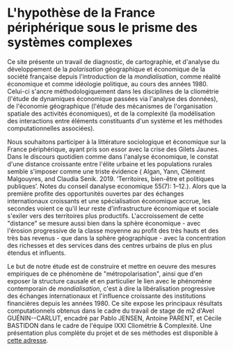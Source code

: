 # L'hypothèse de la France périphérique sous le prisme des systèmes complexes

Ce site présente un travail de diagnostic, de cartographie, et d'analyse du développement de la *polarisation* géographique et économique de la société française depuis l'introduction de la *mondialisation*, comme réalité économique et comme idéologie politique, au cours des années 1980. Celui-ci s'ancre méthodologiquement dans les disciplines de la cliométrie (l'étude de dynamiques économique passées via l'analyse des données), de l'économie géographique (l'étude des mécanismes de l'organisation spatiale des activités économiques), et de la complexité (la modélisation des interactions entre éléments constituants d'un système et les méthodes computationnelles associées).

Nous souhaitons participer à la littérature sociologique et économique sur la France périphérique, ayant pris son essor avec la crise des Gilets Jaunes. Dans le discours quotidien comme dans l'analyse économique, le constat d'une distance croissante entre l'élite urbaine et les populations rurales semble s'imposer comme une triste évidence ( Algan, Yann, Clément Malgouyres, and Claudia Senik. 2019. ‘Territoires, bien-être et politiques publiques’. Notes du conseil danalyse economique 55(7): 1–12.). Alors que la première profite des opportunités ouvertes par des échanges internationaux croissants et une spécialisation économique accrue, les secondes voient ce qu'il leur reste d'infrastructure économique et sociale s'exiler vers des territoires plus productifs. L'accroissement de cette "distance" se mesure aussi bien dans la sphère économique - avec l'érosion progressive de la classe moyenne au profit des très hauts et des très bas revenus - que dans la sphère géographique - avec la concentration des richesses et des services dans des centres urbains de plus en plus étendus et influents.

Le but de notre étude est de construire et mettre en oeuvre des mesures empiriques de ce phénomène de "métropolarisation", ainsi que d'en exposer la structure causale et en particulier le lien avec le phénomène contemporain de *mondialisation*, c'est à dire la libéralisation progressive des échanges internationaux et l'influence croissante des institutions financières depuis les années 1980. Ce site expose les principaux résultats computationnels obtenus dans le cadre du travail de stage de m2 d'Avel GUÉNIN--CARLUT, encadré par Pablo JENSEN, Antoine PARENT, et Cécile BASTIDON dans le cadre de l'équipe IXXI Cliométrie & Complexité. Une présentation plus complète du projet et de ses méthodes est disponible à [cette adresse](https://osf.io/rqvpf/?view_only=f40dec7c24bd4701ac6dca1c3c82bfcd).
